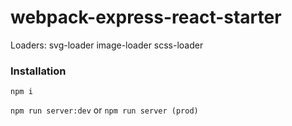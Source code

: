 # webpack-express-react-starter

Loaders:
svg-loader
image-loader
scss-loader

### Installation
```npm i```

```npm run server:dev```
or
```npm run server (prod)```
